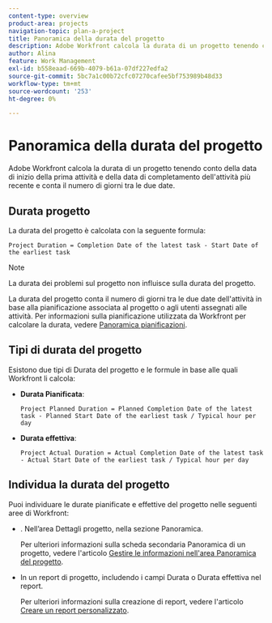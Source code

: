 ```yaml
---
content-type: overview
product-area: projects
navigation-topic: plan-a-project
title: Panoramica della durata del progetto
description: Adobe Workfront calcola la durata di un progetto tenendo conto della data di inizio della prima attività e della data di completamento dell'attività più recente e conta il numero di giorni tra le due date.
author: Alina
feature: Work Management
exl-id: b558eaad-669b-4079-b61a-07df227edfa2
source-git-commit: 5bc7a1c00b72cfc07270cafee5bf753989b48d33
workflow-type: tm+mt
source-wordcount: '253'
ht-degree: 0%

---
```


# Panoramica della durata del progetto

Adobe Workfront calcola la durata di un progetto tenendo conto della data di inizio della prima attività e della data di completamento dell&#39;attività più recente e conta il numero di giorni tra le due date.

## Durata progetto

La durata del progetto è calcolata con la seguente formula:

```
Project Duration = Completion Date of the latest task - Start Date of the earliest task
```

>[!NOTE]
>
>La durata dei problemi sul progetto non influisce sulla durata del progetto.

La durata del progetto conta il numero di giorni tra le due date dell&#39;attività in base alla pianificazione associata al progetto o agli utenti assegnati alle attività. Per informazioni sulla pianificazione utilizzata da Workfront per calcolare la durata, vedere [Panoramica pianificazioni](../../../administration-and-setup/set-up-workfront/configure-timesheets-schedules/schedules-overview.md).

## Tipi di durata del progetto

Esistono due tipi di Durata del progetto e le formule in base alle quali Workfront li calcola:

<!--
<p data-mc-conditions="QuicksilverOrClassic.Draft mode">(NOTE: Check these formulas? Should they be divided by the hours per day?!) </p>
-->

* **Durata Pianificata**: 

  ```
  Project Planned Duration = Planned Completion Date of the latest task - Planned Start Date of the earliest task / Typical hour per day
  ```

* **Durata effettiva**: 

  ```
  Project Actual Duration = Actual Completion Date of the latest task - Actual Start Date of the earliest task / Typical hour per day
  ```

## Individua la durata del progetto

Puoi individuare le durate pianificate e effettive del progetto nelle seguenti aree di Workfront:

* . Nell’area Dettagli progetto, nella sezione Panoramica.

  Per ulteriori informazioni sulla scheda secondaria Panoramica di un progetto, vedere l&#39;articolo [Gestire le informazioni nell&#39;area Panoramica del progetto](../../../manage-work/projects/manage-projects/understand-project-overview-area.md).

* In un report di progetto, includendo i campi Durata o Durata effettiva nel report.

  Per ulteriori informazioni sulla creazione di report, vedere l&#39;articolo [Creare un report personalizzato](../../../reports-and-dashboards/reports/creating-and-managing-reports/create-custom-report.md).
